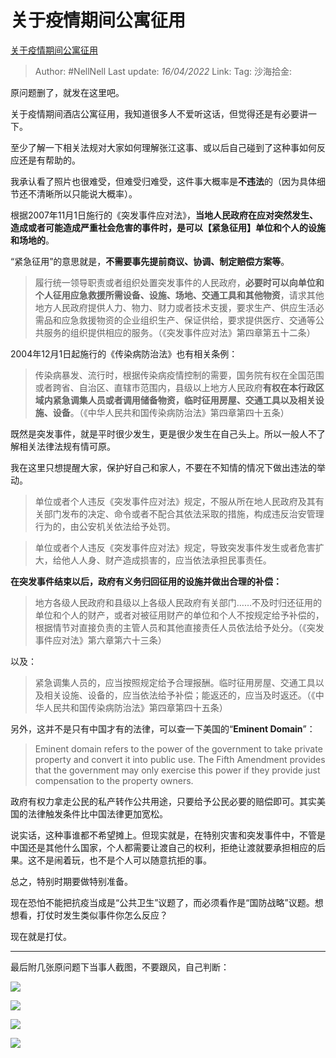 # 关于疫情期间公寓征用
[关于疫情期间公寓征用](https://zhuanlan.zhihu.com/p/498825835)

> Author: #NellNell
> Last update: *16/04/2022*
> Link:
> Tag:
> 沙海拾金:

原问题删了，就发在这里吧。

关于疫情期间酒店公寓征用，我知道很多人不爱听这话，但觉得还是有必要讲一下。

至少了解一下相关法规对大家如何理解张江这事、或以后自己碰到了这种事如何反应还是有帮助的。

我承认看了照片也很难受，但难受归难受，这件事大概率是**不违法**的（因为具体细节还不清晰所以只能说大概率）。

根据2007年11月1日施行的《突发事件应对法》，**当地人民政府在应对突然发生、造成或者可能造成严重社会危害的事件时，是可以【紧急征用】单位和个人的设施和场地的**。

“紧急征用”的意思就是，**不需要事先提前商议、协调、制定赔偿方案等**。

> 履行统一领导职责或者组织处置突发事件的人民政府，**必要时可以向单位和个人征用应急救援所需设备、设施、场地、交通工具和其他物资**，请求其他地方人民政府提供人力、物力、财力或者技术支援，要求生产、供应生活必需品和应急救援物资的企业组织生产、保证供给，要求提供医疗、交通等公共服务的组织提供相应的服务。（《突发事件应对法》第四章第五十二条）

2004年12月1日起施行的《传染病防治法》也有相关条例：

> 传染病暴发、流行时，根据传染病疫情控制的需要，国务院有权在全国范围或者跨省、自治区、直辖市范围内，县级以上地方人民政府**有权在本行政区域内紧急调集人员或者调用储备物资，临时征用房屋、交通工具以及相关设施、设备**。（《中华人民共和国传染病防治法》第四章第四十五条）

既然是突发事件，就是平时很少发生，更是很少发生在自己头上。所以一般人不了解相关法律法规有情可原。

我在这里只想提醒大家，保护好自己和家人，不要在不知情的情况下做出违法的举动。

> 单位或者个人违反《突发事件应对法》规定，不服从所在地人民政府及其有关部门发布的决定、命令或者不配合其依法采取的措施，构成违反治安管理行为的，由公安机关依法给予处罚。

> 单位或者个人违反《突发事件应对法》规定，导致突发事件发生或者危害扩大，给他人人身、财产造成损害的，应当依法承担民事责任。

**在突发事件结束以后，政府有义务归回征用的设施并做出合理的补偿：**

> 地方各级人民政府和县级以上各级人民政府有关部门……不及时归还征用的单位和个人的财产，或者对被征用财产的单位和个人不按规定给予补偿的，根据情节对直接负责的主管人员和其他直接责任人员依法给予处分。（《突发事件应对法》第六章第六十三条）

以及：

> 紧急调集人员的，应当按照规定给予合理报酬。临时征用房屋、交通工具以及相关设施、设备的，应当依法给予补偿；能返还的，应当及时返还。（《中华人民共和国传染病防治法》第四章第四十五条）

另外，这并不是只有中国才有的法律，可以查一下美国的“**Eminent Domain**”：

> Eminent domain refers to the power of the government to take private property and convert it into public use. The Fifth Amendment provides that the government may only exercise this power if they provide just compensation to the property owners.

政府有权力拿走公民的私产转作公共用途，只要给予公民必要的赔偿即可。其实美国的法律触发条件比中国法律更加宽松。

说实话，这种事谁都不希望摊上。但现实就是，在特别灾害和突发事件中，不管是中国还是其他什么国家，个人都需要让渡自己的权利，拒绝让渡就要承担相应的后果。这不是闹着玩，也不是个人可以随意抗拒的事。

总之，特别时期要做特别准备。

现在恐怕不能把抗疫当成是“公共卫生”议题了，而必须看作是“国防战略”议题。想想看，打仗时发生类似事件你怎么反应？

现在就是打仗。

---

最后附几张原问题下当事人截图，不要跟风，自己判断：

![](https://pic4.zhimg.com/v2-cc16840624a231be051fe33a4656384f_b.jpg)

![](https://pic1.zhimg.com/v2-ae454495102c192098a70564d0a7c894_b.jpg)

![](https://pic2.zhimg.com/v2-96bd0b2f396dd3fa64bd88687b362671_b.jpg)

![](https://pic1.zhimg.com/v2-9b8c556e5d98baec19bb64ff92844328_b.jpg)
